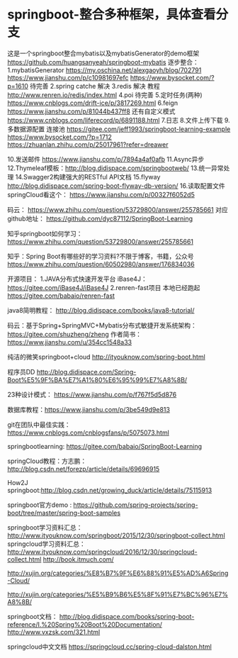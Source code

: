 # springboot-整合多种框架，具体查看分支
这是一个springboot整合mybatis以及mybatisGenerator的demo框架
https://github.com/huangsanyeah/springboot-mybatis
逐步整合：
1.mybatisGenerator 
https://my.oschina.net/alexgaoyh/blog/702791
https://www.jianshu.com/p/c10981697efc 
https://www.bysocket.com/?p=1610
待完善
2.spring catche 解决
3.redis 解决  教程 http://www.renren.io/redis/index.html
4.poi 待完善
5.定时任务(两种)  https://www.cnblogs.com/drift-ice/p/3817269.html
6.feign  https://www.jianshu.com/p/81044b437ff8 还有自定义模式  https://www.cnblogs.com/liferecord/p/6891188.html
7.日志
8.文件上传下载
9.多数据源配置  连接池 
https://gitee.com/jeff1993/springboot-learning-example   
https://www.bysocket.com/?p=1712
https://zhuanlan.zhihu.com/p/25017961?refer=dreawer

10.发送邮件 https://www.jianshu.com/p/7894a4af0afb
11.Async异步
12.Thymeleaf模板：http://blog.didispace.com/springbootweb/
13.统一异常处理
14.Swagger2构建强大的RESTful API文档
15.flyway  http://blog.didispace.com/spring-boot-flyway-db-version/
16.读取配置文件
springCloud看这个：
https://www.jianshu.com/p/00327f6052d5


码云：
https://www.zhihu.com/question/53729800/answer/255785661
对应github地址：
https://github.com/dyc87112/SpringBoot-Learning

知乎springboot如何学习：
https://www.zhihu.com/question/53729800/answer/255785661


知乎：Spring Boot有哪些好的学习资料?不限于博客，书籍，公众号
https://www.zhihu.com/question/60502980/answer/176834036

开源项目：
1.JAVA分布式快速开发平台 iBase4J：
https://gitee.com/iBase4J/iBase4J
2.renren-fast项目 本地已经跑起
https://gitee.com/babaio/renren-fast






java8简明教程：
http://blog.didispace.com/books/java8-tutorial/



码云：基于Spring+SpringMVC+Mybatis分布式敏捷开发系统架构：
https://gitee.com/shuzheng/zheng
作者简书：https://www.jianshu.com/u/354cc1548a33

纯洁的微笑springboot+cloud
http://ityouknow.com/spring-boot.html

程序员DD
http://blog.didispace.com/Spring-Boot%E5%9F%BA%E7%A1%80%E6%95%99%E7%A8%8B/


23种设计模式：
https://www.jianshu.com/p/f767f5d5d876

数据库教程：https://www.jianshu.com/p/3be549d9e813


git在团队中最佳实践：https://www.cnblogs.com/cnblogsfans/p/5075073.html

springbootlearning:
https://gitee.com/babaio/SpringBoot-Learning


springCloud教程：方志鹏：http://blog.csdn.net/forezp/article/details/69696915

How2J springboot:http://blog.csdn.net/growing_duck/article/details/75115913


springboot官方demo : https://github.com/spring-projects/spring-boot/tree/master/spring-boot-samples

springboot学习资料汇总：http://www.ityouknow.com/springboot/2015/12/30/springboot-collect.html
springcloud学习资料汇总：http://www.ityouknow.com/springcloud/2016/12/30/springcloud-collect.html
http://book.itmuch.com/


http://xujin.org/categories/%E8%B7%9F%E6%88%91%E5%AD%A6Spring-Cloud/

http://xujin.org/categories/%E5%B9%B6%E5%8F%91%E7%BC%96%E7%A8%8B/

springboot文档：
http://blog.didispace.com/books/spring-boot-reference/I.%20Spring%20Boot%20Documentation/
http://www.vxzsk.com/321.html

springcloud中文文档
https://springcloud.cc/spring-cloud-dalston.html
